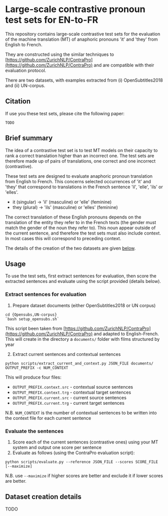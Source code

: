 # Large-scale contrastive pronoun test sets for EN-to-FR

This repository contains large-scale contrastive test sets for the evaluation of the machine translation (MT) of anaphoric pronouns 'it' and 'they' from English to French. 

They are constructed using the similar techniques to [https://github.com/ZurichNLP/ContraPro](https://github.com/ZurichNLP/ContraPro) and are compatible with their evaluation protocol.

There are two datasets, with examples extracted from (i) OpenSubtitles2018 and (ii) UN-corpus.

## Citation

If use you these test sets, please cite the following paper:

```
TODO
```

## Brief summary

The idea of a contrastive test set is to test MT models on their capacity to rank a correct translation higher than an incorrect one. The test sets are therefore made up of pairs of translations, one correct and one incorrect (contrastive).

These test sets are designed to evaluate anaphoric pronoun translation from English to French. This concerns selected occurrences of 'it' and 'they' that correspond to translations in the French sentence 'il', 'elle', 'ils' or 'elles'.

- it (singular) -> 'il' (masculine) or 'elle' (feminine)
- they (plural) -> 'ils' (masculine) or 'elles' (feminine)

The correct translation of these English pronouns depends on the translation of the entity they refer to in the French texts (the gender must match the gender of the noun they refer to). This noun appear outside of the current sentence, and therefore the test sets must also include context. In most cases this will correspond to preceding context.

The details of the creation of the two datasets are given [below](#Dataset-creation-details).

## Usage

To use the test sets, first extract sentences for evaluation, then score the extracted sentences and evaluate using the script provided (details below).

### Extract sentences for evaluation

1. Prepare dataset documents (either OpenSubtitles2018 or UN corpus)

```
cd {Opensubs,UN-corpus}
`bash setup_opensubs.sh`
```
This script been taken from [https://github.com/ZurichNLP/ContraPro](https://github.com/ZurichNLP/ContraPro) and adapted to English-French.
This will create in the directory a `documents/` folder with films structured by year


2. Extract current sentences and contextual sentences

```
python scripts/extract_current_and_context.py JSON_FILE documents/ OUTPUT_PREFIX -c NUM_CONTEXT
```

This will produce four files:

- `OUTPUT_PREFIX.context.src` - contextual source sentences
- `OUTPUT_PREFIX.context.trg` - contextual target sentences
- `OUTPUT_PREFIX.current.src` - current source sentences
- `OUTPUT_PREFIX.current.trg` - current target sentences

N.B. `NUM_CONTEXT` is the number of contextual sentences to be written into the context file for each current sentence


### Evaluate the sentences

1. Score each of the current sentences (contrastive ones) using your MT system and output one score per sentence
2. Evaluate as follows (using the ContraPro evaluation script):

```
python scripts/evaluate.py --reference JSON_FILE --scores SCORE_FILE [--maximize]
```
N.B. use `--maximize` if higher scores are better and exclude it if lower scores are better.


## Dataset creation details

TODO
